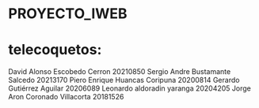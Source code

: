 # PROYECTO_IWEB
# telecoquetos:
David Alonso Escobedo Cerron 20210850 
Sergio Andre Bustamante Salcedo 20213170
Piero Enrique Huancas Coripuna 20200814
Gerardo Gutiérrez Aguilar 20206089
Leonardo aldoradin yaranga 20204205
Jorge Aron Coronado Villacorta 20181526